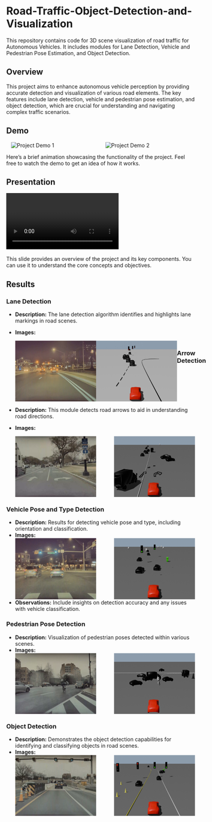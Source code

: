 # Road-Traffic-Object-Detection-and-Visualization

This repository contains code for 3D scene visualization of road traffic for Autonomous Vehicles. It includes modules for Lane Detection, Vehicle and Pedestrian Pose Estimation, and Object Detection.

## Overview

This project aims to enhance autonomous vehicle perception by providing accurate detection and visualization of various road elements. The key features include lane detection, vehicle and pedestrian pose estimation, and object detection, which are crucial for understanding and navigating complex traffic scenarios.

## Demo

<div style="display: flex; justify-content: space-around;">
  <img src="results/scene1_render_gif.gif" alt="Project Demo 1" style="width: 45%;">
  <img src="results/scene7_gif.gif" alt="Project Demo 2" style="width: 45%;">
</div>

Here’s a brief animation showcasing the functionality of the project. Feel free to watch the demo to get an idea of how it works.

## Presentation

![Project Slide](results/EinsteinVision.mp4)

This slide provides an overview of the project and its key components. You can use it to understand the core concepts and objectives.

## Results

### Lane Detection
- **Description:** The lane detection algorithm identifies and highlights lane markings in road scenes.
- **Images:**
  <div style="display: flex; justify-content: space-between;">
    <img src="results/s10_55.jpg" alt="Lane Detection Result 1" style="width: 45%;">
    <img src="results/s10_55.jpeg" alt="Lane Detection Result 2" style="width: 45%;">
 
  ### Arrow Detection
- **Description:** This module detects road arrows to aid in understanding road directions.
- **Images:**
  <div style="display: flex; justify-content: space-between;">
    <img src="results/s_3.png" alt="Arrow Detection Result 1" style="width: 45%;">
    <img src="results/3.png" alt="Arrow Detection Result 2" style="width: 45%;">
  </div>


### Vehicle Pose and Type Detection
- **Description:** Results for detecting vehicle pose and type, including orientation and classification.
- **Images:**
  <div style="display: flex; justify-content: space-between;">
    <img src="results/63_ip.png" alt="Vehicle Pose and Type Detection Result 1" style="width: 45%;">
    <img src="results/63_render.png" alt="Vehicle Pose and Type Detection Result 2" style="width: 45%;">
  </div>
- **Observations:** Include insights on detection accuracy and any issues with vehicle classification.

### Pedestrian Pose Detection
- **Description:** Visualization of pedestrian poses detected within various scenes.
- **Images:**
  <div style="display: flex; justify-content: space-between;">
    <img src="results/is8_2115.png" alt="Pedestrian Pose Detection Result 1" style="width: 45%;">
    <img src="results/s8_2115.png" alt="Pedestrian Pose Detection Result 2" style="width: 45%;">
  </div>

### Object Detection
- **Description:** Demonstrates the object detection capabilities for identifying and classifying objects in road scenes.
- **Images:**
  <div style="display: flex; justify-content: space-between;">
    <img src="results/is2_750.png" alt="Object Detection Result 1" style="width: 45%;">
    <img src="results/ds2_750.png" alt="Object Detection Result 2" style="width: 45%;">
  </div>


